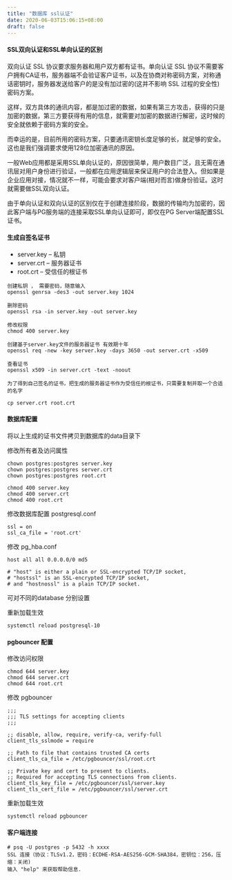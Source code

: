 ```yaml
---
title: "数据库 ssl认证"
date: 2020-06-03T15:06:15+08:00
draft: false
---
```


#### SSL双向认证和SSL单向认证的区别


双向认证 SSL 协议要求服务器和用户双方都有证书。单向认证 SSL 协议不需要客户拥有CA证书，服务器端不会验证客户证书，以及在协商对称密码方案，对称通话密钥时，服务器发送给客户的是没有加过密的(这并不影响 SSL 过程的安全性)密码方案。

这样，双方具体的通讯内容，都是加过密的数据，如果有第三方攻击，获得的只是加密的数据，第三方要获得有用的信息，就需要对加密的数据进行解密，这时候的安全就依赖于密码方案的安全。

而幸运的是，目前所用的密码方案，只要通讯密钥长度足够的长，就足够的安全。这也是我们强调要求使用128位加密通讯的原因。

一般Web应用都是采用SSL单向认证的，原因很简单，用户数目广泛，且无需在通讯层对用户身份进行验证，一般都在应用逻辑层来保证用户的合法登入。但如果是企业应用对接，情况就不一样，可能会要求对客户端(相对而言)做身份验证。这时就需要做SSL双向认证。

由于单向认证和双向认证的区别仅在于创建连接阶段，数据的传输均为加密的，因此客户端与PG服务端的连接采取SSL单向认证即可，即仅在PG Server端配置SSL证书。

#### 生成自签名证书

- server.key – 私钥
- server.crt – 服务器证书
- root.crt – 受信任的根证书

```
创建私钥 ， 需要密码，随意输入
openssl genrsa -des3 -out server.key 1024

删除密码
openssl rsa -in server.key -out server.key

修改权限
chmod 400 server.key
```

```
创建基于server.key文件的服务器证书 有效期十年
openssl req -new -key server.key -days 3650 -out server.crt -x509

```

```
查看证书
openssl x509 -in server.crt -text -noout
```

```
为了得到自己签名的证书，把生成的服务器证书作为受信任的根证书，只需要复制并取一个合适的名字

cp server.crt root.crt
```


#### 数据库配置

将以上生成的证书文件拷贝到数据库的data目录下

修改所有者及访问属性

```
chown postgres:postgres server.key
chown postgres:postgres server.crt
chown postgres:postgres root.crt

chmod 400 server.key 
chmod 400 server.crt
chmod 400 root.crt 
```

修改数据库配置 postgresql.conf

```
ssl = on
ssl_ca_file = 'root.crt'
```

修改 pg_hba.conf

```
host all all 0.0.0.0/0 md5

# "host" is either a plain or SSL-encrypted TCP/IP socket,
# "hostssl" is an SSL-encrypted TCP/IP socket, 
# and "hostnossl" is a plain TCP/IP socket.
```
可对不同的database 分别设置

重新加载生效

```
systemctl reload postgresql-10
```

#### pgbouncer 配置

修改访问权限
```
chmod 644 server.key 
chmod 644 server.crt
chmod 644 root.crt
```
修改 pgbouncer 
```
;;;
;;; TLS settings for accepting clients
;;;

;; disable, allow, require, verify-ca, verify-full
client_tls_sslmode = require

;; Path to file that contains trusted CA certs
client_tls_ca_file = /etc/pgbouncer/ssl/root.crt

;; Private key and cert to present to clients.
;; Required for accepting TLS connections from clients.
client_tls_key_file = /etc/pgbouncer/ssl/server.key
client_tls_cert_file = /etc/pgbouncer/ssl/server.crt
```

重新加载生效

```
systemctl reload pgbouncer
```

#### 客户端连接

```
# psq -U postgres -p 5432 -h xxxx  
SSL 连接（协议：TLSv1.2，密码：ECDHE-RSA-AES256-GCM-SHA384，密钥位：256，压缩：关闭)
输入 "help" 来获取帮助信息.
```

